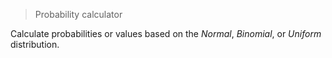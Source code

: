 > Probability calculator

Calculate probabilities or values based on the _Normal_, _Binomial_, or _Uniform_ distribution.

